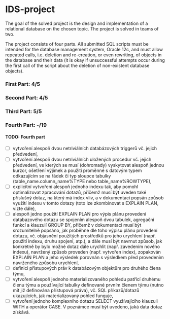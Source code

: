 # IDS-project

The goal of the solved project is the design and implementation of a relational database on the chosen topic. The project is solved in teams of two.

The project consists of four parts. All submitted SQL scripts must be intended for the database management system, Oracle 12c, and must allow repeated calls, i.e. deletion and re-creation, or even rewriting, of objects in the database and their data (it is okay if unsuccessful attempts occur during the first call of the script about the deletion of non-existent database objects).

### First Part: 4/5
### Second Part: 4/5
### Third Part: 5/5
### Fourth Part: -/19
      
#### TODO: Fourth part
- [ ] vytvoření alespoň dvou netriviálních databázových triggerů vč. jejich předvedení,
- [ ] vytvoření alespoň dvou netriviálních uložených procedur vč. jejich předvedení, ve kterých se musí (dohromady) vyskytovat alespoň jednou kurzor, ošetření výjimek a použití proměnné s datovým typem odkazujícím se na řádek či typ sloupce tabulky (table_name.column_name%TYPE nebo table_name%ROWTYPE),
- [ ] explicitní vytvoření alespoň jednoho indexu tak, aby pomohl optimalizovat zpracování dotazů, přičemž musí být uveden také příslušný dotaz, na který má index vliv, a v dokumentaci popsán způsob využití indexu v tomto dotazy (toto lze zkombinovat s EXPLAIN PLAN, vizte dále),
- [ ] alespoň jedno použití EXPLAIN PLAN pro výpis plánu provedení databazového dotazu se spojením alespoň dvou tabulek, agregační funkcí a klauzulí GROUP BY, přičemž v dokumentaci musí být srozumitelně popsáno, jak proběhne dle toho výpisu plánu provedení dotazu, vč. objasnění použitých prostředků pro jeho urychlení (např. použití indexu, druhu spojení, atp.), a dále musí být navrnut způsob, jak konkrétně by bylo možné dotaz dále urychlit (např. zavedením nového indexu), navržený způsob proveden (např. vytvořen index), zopakován EXPLAIN PLAN a jeho výsledek porovnán s výsledkem před provedením navrženého způsobu urychlení,
- [ ] definici přístupových práv k databázovým objektům pro druhého člena týmu,
- [ ] vytvoření alespoň jednoho materializovaného pohledu patřící druhému členu týmu a používající tabulky definované prvním členem týmu (nutno mít již definována přístupová práva), vč. SQL příkazů/dotazů ukazujících, jak materializovaný pohled funguje,
- [ ] vytvoření jednoho komplexního dotazu SELECT využívajícího klauzuli WITH a operátor CASE. V poznámce musí být uvedeno, jaká data dotaz získává.
